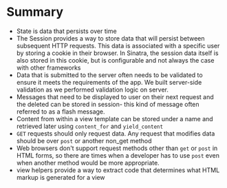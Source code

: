 # Summary

- State is data that persists over time
- The Session provides a way to store data that will persist between subsequent HTTP requests.  This data is associated with a specific user by storing a cookie in their browser.  In Sinatra, the session data itself is also stored in this cookie, but is configurable and not always the case with other frameworks
- Data that is submitted to the server often needs to be validated to ensure it meets the requirements of the app.  We built server-side validation as we performed validation logic on server.
- Messages that need to be displayed to user on their next request and the deleted can be stored in session- this kind of message often referred to as a flash message.
- Content from within a view template can be stored under a name and retrieved later using `content_for` and `yield_content`
- `GET` requests should only request data.  Any request that modifies data should be over `post` or another non_get method
- Web browsers don't support request methods other than `get` or `post` in HTML forms, so there are times when a developer has to use `post` even when another method would be more appropriate.
- view helpers provide a way to extract code that determines what HTML markup is generated for a view
